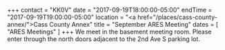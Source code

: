 +++
contact = "KK0V"
date = "2017-09-19T18:00:00-05:00"
endTime = "2017-09-19T19:00:00-05:00"
location = "<a href=\"/places/cass-county-annex/\">Cass County Annex</a>"
title = "September ARES Meeting"
dates = [ "ARES Meetings" ]
+++
We meet in the basement meeting room. Please enter through the north
doors adjacent to the 2nd Ave S parking lot.
